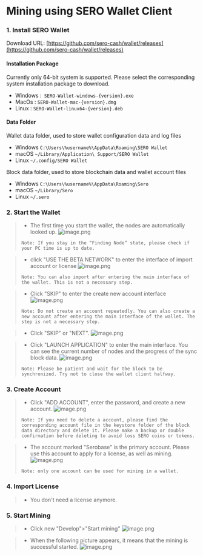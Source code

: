 # Mining using SERO Wallet Client

### 1. Install SERO Wallet



Download URL: [https://github.com/sero-cash/wallet/releases](https://github.com/sero-cash/wallet/releases)

#### Installation Package

Currently only 64-bit system is supported. Please select the corresponding system installation package to download.
- Windows :` SERO-Wallet-windows-{version}.exe`
- MacOs : `SERO-Wallet-mac-{version}.dmg`
- Linux : `SERO-Wallet-linux64-{version}.deb`

#### Data Folder
Wallet data folder, used to store wallet configuration data and log files
- Windows `C:\Users\%username%\AppData\Roaming\SERO Wallet`
- macOS `~/Library/Application\ Support/SERO Wallet`
- Linux `~/.config/SERO Wallet`

Block data folder, used to store blockchain data and wallet account files
- Windows `C:\Users\%username%\AppData\Roaming\Sero`
- macOS `~/Library/Sero`
- Linux `~/.sero`

### 2. Start the Wallet
> - The first time you start the wallet, the nodes are automatically looked up.
>   ![image.png](http://sero-media.s3-website-ap-southeast-1.amazonaws.com/images/jianshu/15078246-b328b98c4d808376.png?imageMogr2/auto-orient/strip%7CimageView2/2/w/1240)
>
> `Note: If you stay in the “Finding Node” state, please check if your PC time is up to date. `

> - click "USE THE BETA NETWORK" to enter the interface of import account or license
>   ![image.png](http://sero-media.s3-website-ap-southeast-1.amazonaws.com/images/jianshu/15078246-49af5000142e80dc.png?imageMogr2/auto-orient/strip%7CimageView2/2/w/1240)
>
> `Note: You can also import after entering the main interface of the wallet. This is not a necessary step.`

> - Click "SKIP" to enter the create new account interface
>   ![image.png](http://sero-media.s3-website-ap-southeast-1.amazonaws.com/images/jianshu/15078246-39eb040a758415ed.png?imageMogr2/auto-orient/strip%7CimageView2/2/w/1240)
>
> `Note: Do not create an account repeatedly. You can also create a new account after entering the main interface of the wallet. The step is not a necessary step.`

> - Click "SKIP" or "NEXT".
>   ![image.png](http://sero-media.s3-website-ap-southeast-1.amazonaws.com/images/jianshu/15078246-d6133ed6d0e3329e.png?imageMogr2/auto-orient/strip%7CimageView2/2/w/1240)

> - Click "LAUNCH APPLICATION" to enter the main interface. You can see the current number of nodes and the progress of the sync block data.
>   ![image.png](http://sero-media.s3-website-ap-southeast-1.amazonaws.com/images/jianshu/15078246-293cfbfdde61b6d7.jpg?imageMogr2/auto-orient/strip%7CimageView2/2/w/1240)
>
> `Note: Please be patient and wait for the block to be synchronized. Try not to close the wallet client halfway.`

### 3. Create Account

> - Click "ADD ACCOUNT", enter the password, and create a new account.
>   ![image.png](http://sero-media.s3-website-ap-southeast-1.amazonaws.com/images/jianshu/15078246-7ece222912b67c7d.png?imageMogr2/auto-orient/strip%7CimageView2/2/w/1240)
>
> `Note: If you need to delete a account, please find the corresponding account file in the keystore folder of the block data directory and delete it. Please make a backup or double confirmation before deleting to avoid loss SERO coins or tokens. `

> - The account marked "Serobase" is the primary account. Please use this account to apply for a license, as well as mining.
>   ![image.png](http://sero-media.s3-website-ap-southeast-1.amazonaws.com/images/jianshu/15078246-e53e0efd2da88f8a.jpg?imageMogr2/auto-orient/strip%7CimageView2/2/w/1240)
>
> `Note: only one account can be used for mining in a wallet. `

### 4. Import License

> - You don't need a license anymore.

### 5. Start Mining

> - Click new "Develop">"Start mining"
>   ![image.png](http://sero-media.s3-website-ap-southeast-1.amazonaws.com/images/jianshu/15078246-aa6fb907c86f786c.png?imageMogr2/auto-orient/strip%7CimageView2/2/w/1240)

> - When the following picture appears, it means that the mining is successful started.
>   ![image.png](http://sero-media.s3-website-ap-southeast-1.amazonaws.com/images/jianshu/15078246-bc56aa379a752b55.png?imageMogr2/auto-orient/strip%7CimageView2/2/w/1240)

